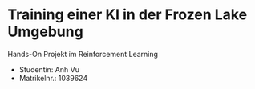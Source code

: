 # Training einer KI in der Frozen Lake Umgebung
Hands-On Projekt im Reinforcement Learning

- Studentin: Anh Vu
- Matrikelnr.: 1039624
